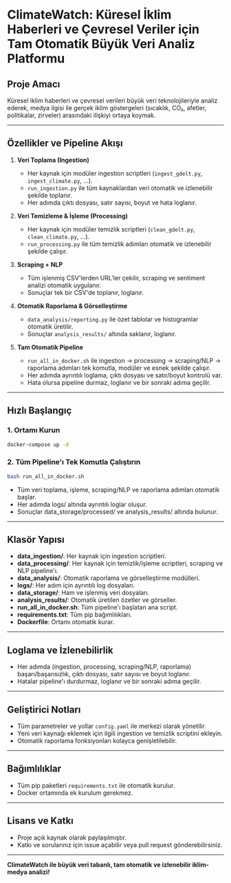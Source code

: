 # ClimateWatch: Küresel İklim Haberleri ve Çevresel Veriler için Tam Otomatik Büyük Veri Analiz Platformu

## Proje Amacı
Küresel iklim haberleri ve çevresel verileri büyük veri teknolojileriyle analiz ederek, medya ilgisi ile gerçek iklim göstergeleri (sıcaklık, CO₂, afetler, politikalar, zirveler) arasındaki ilişkiyi ortaya koymak.

---

## Özellikler ve Pipeline Akışı

1. **Veri Toplama (Ingestion)**
   - Her kaynak için modüler ingestion scriptleri (`ingest_gdelt.py`, `ingest_climate.py`, ...).
   - `run_ingestion.py` ile tüm kaynaklardan veri otomatik ve izlenebilir şekilde toplanır.
   - Her adımda çıktı dosyası, satır sayısı, boyut ve hata loglanır.

2. **Veri Temizleme & İşleme (Processing)**
   - Her kaynak için modüler temizlik scriptleri (`clean_gdelt.py`, `clean_climate.py`, ...).
   - `run_processing.py` ile tüm temizlik adımları otomatik ve izlenebilir şekilde çalışır.

3. **Scraping + NLP**
   - Tüm işlenmiş CSV'lerden URL'ler çekilir, scraping ve sentiment analizi otomatik uygulanır.
   - Sonuçlar tek bir CSV'de toplanır, loglanır.

4. **Otomatik Raporlama & Görselleştirme**
   - `data_analysis/reporting.py` ile özet tablolar ve histogramlar otomatik üretilir.
   - Sonuçlar `analysis_results/` altında saklanır, loglanır.

5. **Tam Otomatik Pipeline**
   - `run_all_in_docker.sh` ile ingestion → processing → scraping/NLP → raporlama adımları tek komutla, modüler ve esnek şekilde çalışır.
   - Her adımda ayrıntılı loglama, çıktı dosyası ve satır/boyut kontrolü var.
   - Hata olursa pipeline durmaz, loglanır ve bir sonraki adıma geçilir.

---

## Hızlı Başlangıç

### 1. Ortamı Kurun

```bash
docker-compose up -d
```

### 2. Tüm Pipeline'ı Tek Komutla Çalıştırın

```bash
bash run_all_in_docker.sh
```

- Tüm veri toplama, işleme, scraping/NLP ve raporlama adımları otomatik başlar.
- Her adımda logs/ altında ayrıntılı loglar oluşur.
- Sonuçlar data_storage/processed/ ve analysis_results/ altında bulunur.

---

## Klasör Yapısı

- **data_ingestion/**: Her kaynak için ingestion scriptleri.
- **data_processing/**: Her kaynak için temizlik/işleme scriptleri, scraping ve NLP pipeline'ı.
- **data_analysis/**: Otomatik raporlama ve görselleştirme modülleri.
- **logs/**: Her adım için ayrıntılı log dosyaları.
- **data_storage/**: Ham ve işlenmiş veri dosyaları.
- **analysis_results/**: Otomatik üretilen özetler ve görseller.
- **run_all_in_docker.sh**: Tüm pipeline'ı başlatan ana script.
- **requirements.txt**: Tüm pip bağımlılıkları.
- **Dockerfile**: Ortamı otomatik kurar.

---

## Loglama ve İzlenebilirlik

- Her adımda (ingestion, processing, scraping/NLP, raporlama) başarı/başarısızlık, çıktı dosyası, satır sayısı ve boyut loglanır.
- Hatalar pipeline'ı durdurmaz, loglanır ve bir sonraki adıma geçilir.

---

## Geliştirici Notları

- Tüm parametreler ve yollar `config.yaml` ile merkezi olarak yönetilir.
- Yeni veri kaynağı eklemek için ilgili ingestion ve temizlik scriptini ekleyin.
- Otomatik raporlama fonksiyonları kolayca genişletilebilir.

---

## Bağımlılıklar

- Tüm pip paketleri `requirements.txt` ile otomatik kurulur.
- Docker ortamında ek kurulum gerekmez.

---

## Lisans ve Katkı

- Proje açık kaynak olarak paylaşılmıştır.
- Katkı ve sorularınız için issue açabilir veya pull request gönderebilirsiniz.

---

**ClimateWatch ile büyük veri tabanlı, tam otomatik ve izlenebilir iklim-medya analizi!** 